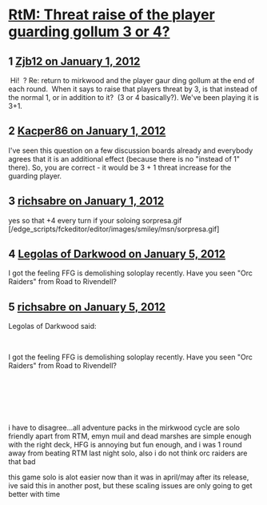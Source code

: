 # [RtM: Threat raise of the player guarding gollum  3 or 4?](https://community.fantasyflightgames.com/topic/58288-rtm-threat-raise-of-the-player-guarding-gollum-3-or-4/)

## 1 [Zjb12 on January 1, 2012](https://community.fantasyflightgames.com/topic/58288-rtm-threat-raise-of-the-player-guarding-gollum-3-or-4/?do=findComment&comment=573396)

 Hi!  ? Re: return to mirkwood and the player gaur ding gollum at the end of each round.  When it says to raise that players threat by 3, is that instead of the normal 1, or in addition to it?  (3 or 4 basically?). We've been playing it is 3+1.

## 2 [Kacper86 on January 1, 2012](https://community.fantasyflightgames.com/topic/58288-rtm-threat-raise-of-the-player-guarding-gollum-3-or-4/?do=findComment&comment=573405)

I've seen this question on a few discussion boards already and everybody agrees that it is an additional effect (because there is no "instead of 1" there). So, you are correct - it would be 3 + 1 threat increase for the guarding player.

## 3 [richsabre on January 1, 2012](https://community.fantasyflightgames.com/topic/58288-rtm-threat-raise-of-the-player-guarding-gollum-3-or-4/?do=findComment&comment=573408)

yes so that +4 every turn if your soloing sorpresa.gif [/edge_scripts/fckeditor/editor/images/smiley/msn/sorpresa.gif]

## 4 [Legolas of Darkwood on January 5, 2012](https://community.fantasyflightgames.com/topic/58288-rtm-threat-raise-of-the-player-guarding-gollum-3-or-4/?do=findComment&comment=574990)

I got the feeling FFG is demolishing soloplay recently. Have you seen "Orc Raiders" from Road to Rivendell?

## 5 [richsabre on January 5, 2012](https://community.fantasyflightgames.com/topic/58288-rtm-threat-raise-of-the-player-guarding-gollum-3-or-4/?do=findComment&comment=575142)

Legolas of Darkwood said:

 

I got the feeling FFG is demolishing soloplay recently. Have you seen "Orc Raiders" from Road to Rivendell?

 

 

 

i have to disagree...all adventure packs in the mirkwood cycle are solo friendly apart from RTM, emyn muil and dead marshes are simple enough with the right deck, HFG is annoying but fun enough, and i was 1 round away from beating RTM last night solo, also i do not think orc raiders are that bad

this game solo is alot easier now than it was in april/may after its release, ive said this in another post, but these scaling issues are only going to get better with time

